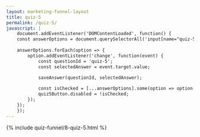 ```yaml
---
layout: marketing-funnel-layout
title: quiz-5
permalink: /quiz-5/
javascript: |
    document.addEventListener('DOMContentLoaded', function() {
    const answerOptions = document.querySelectorAll('input[name="quiz-5"]');
    
    answerOptions.forEach(option => {
        option.addEventListener('change', function(event) {
            const questionId = 'quiz-5';
            const selectedAnswer = event.target.value;
            
            saveAnswer(questionId, selectedAnswer);

            const isChecked = [...answerOptions].some(option => option.checked);
            quiz5Button.disabled = !isChecked;
        });
    });
    });
---
```


{% include quiz-funnel/8-quiz-5.html %}
